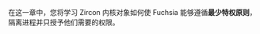 <!-- 
In this section, you will learn how the Zircon kernel objects enable Fuchsia to
follow the **principle of least privilege**, isolating processes and granting
them only the capabilities they require.
 -->
在这一章中，您将学习 Zircon 内核对象如何使 Fuchsia 能够遵循**最少特权原则**，隔离进程并只授予他们需要的权限。
